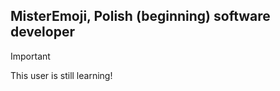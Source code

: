 ## MisterEmoji, Polish (beginning) software developer ##

> [!IMPORTANT]
> This user is still learning!
